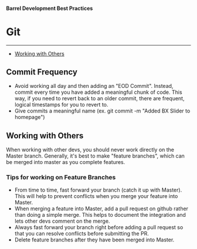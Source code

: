 #### Barrel Development Best Practices

# Git
----------------------------
- [Working with Others](#working-with-others)



## Commit Frequency

- Avoid working all day and then adding an "EOD Commit". Instead, commit every time you have added a meaningful chunk of code. This way, if you need to revert back to an older commit, there are frequent, logical timestamps for you to revert to.
- Give commits a meaningful name (ex. git commit -m "Added BX Slider to homepage")


## Working with Others

When working with other devs, you should never work directly on the Master branch. Generally, it's best to make "feature branches", which can be merged into master as you complete features.  

### Tips for working on Feature Branches

- From time to time, fast forward your branch (catch it up with Master). This will help to prevent conflicts when you merge your feature into Master.
- When merging a feature into Master, add a pull request on github rather than doing a simple merge. This helps to document the integration and lets other devs comment on the merge.
- Always fast forward your branch right before adding a pull request so that you can resolve conflicts before submitting the PR.
- Delete feature branches after they have been merged into Master.